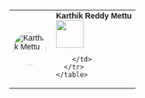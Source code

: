 <!DOCTYPE html>
<html>
  <body>
    <table cellpadding="0" cellspacing="0" style="font-family:Arial; font-size:14px;">
      <tr>
        <td style="padding-right:10px;">
          <img src="Profile.JPG" alt="Karthik Mettu" width="60" style="border-radius:50%;">
        </td>
        <td>
          <strong>Karthik Reddy Mettu</strong><br>
          <a href="https://www.linkedin.com/in/karthik-mettu" target="_blank" style="text-decoration:none; color:#0A66C2;">
            <img src="linkedin.webp" width="50" style="vertical-align:middle; margin-right:4px;">
          </a>
          
        </td>
      </tr>
    </table>
  </body>
</html>
